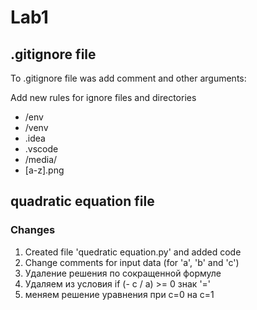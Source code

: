 # Lab1

## .gitignore file

To .gitignore file was add comment and other arguments:

Add new rules for ignore files and directories
- /env
- /venv
- .idea
- .vscode
- /media/
- [a-z].png

## quadratic equation file

### Changes
1. Created file 'quedratic equation.py' and added code
2. Change comments for input data (for 'a', 'b' and 'c')
3. Удаление решения по сокращенной формуле
4. Удаляем из условия if (- c / a) >= 0 знак '='
5. меняем решение уравнения при c=0 на c=1